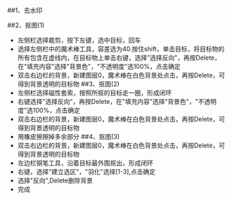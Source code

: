 ##1、去水印

##2、抠图(1)
+ 左侧栏选择裁剪，按下左键，选中目标，回车
+ 选择左侧栏中的魔术棒工具，容差选为40.按住shift，单击目标，将目标物的所有包含在虚线内，在目标物上单击右键，选择"选择反向"，再按Delete，在"填充内容"选择"背景色"，"不透明度"选100%，点击确定
+ 双击右边栏的背景，新建图层0，魔术棒在白色背景处点击，再按Delete，可得到背景透明的目标物
##3、抠图(2)
+ 左侧栏选择磁性套索，按照所抠的目标走一圈，形成闭环
+ 右键选择"选择反向"，再按Delete，在"填充内容"选择"背景色"，"不透明度"选100%，点击确定
+ 双击右边栏的背景，新建图层0，魔术棒在白色背景处点击，再按Delete，可得到背景透明的目标物
+ 用橡皮擦擦掉多余部分
##4、抠图(3)
+ 双击右边栏的背景，新建图层0，魔术棒在白色背景处点击，再按Delete，可得到背景透明的目标物
+ 左边栏钢笔工具，沿着目标最外围抠出，形成闭环
+ 右键，选择"建立选区"，"羽化"选择[1-3],点击确定
+ 选择"反向",Delete删除背景
+ 完成